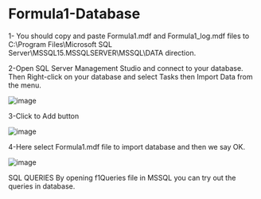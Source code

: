 # Formula1-Database
1- You should copy and paste Formula1.mdf and Formula1_log.mdf files to C:\Program Files\Microsoft SQL Server\MSSQL15.MSSQLSERVER\MSSQL\DATA direction.


2-Open SQL Server Management Studio and connect to your database. Then Right-click on your database and select Tasks then Import Data from the menu.


![image](https://user-images.githubusercontent.com/59501938/154434746-1a848bae-95fb-4086-a3a4-d37718f3cc3b.png)



3-Click to Add button


![image](https://user-images.githubusercontent.com/59501938/154434913-9f46f929-c897-4e87-be6f-20ca0de70758.png)



4-Here select Formula1.mdf file to import database and then we say OK. 


![image](https://user-images.githubusercontent.com/59501938/154435387-fb0b92aa-a42d-4980-9467-13d8b20ca5c6.png)



SQL QUERIES
By opening f1Queries file in MSSQL you can try out the queries in database. 
